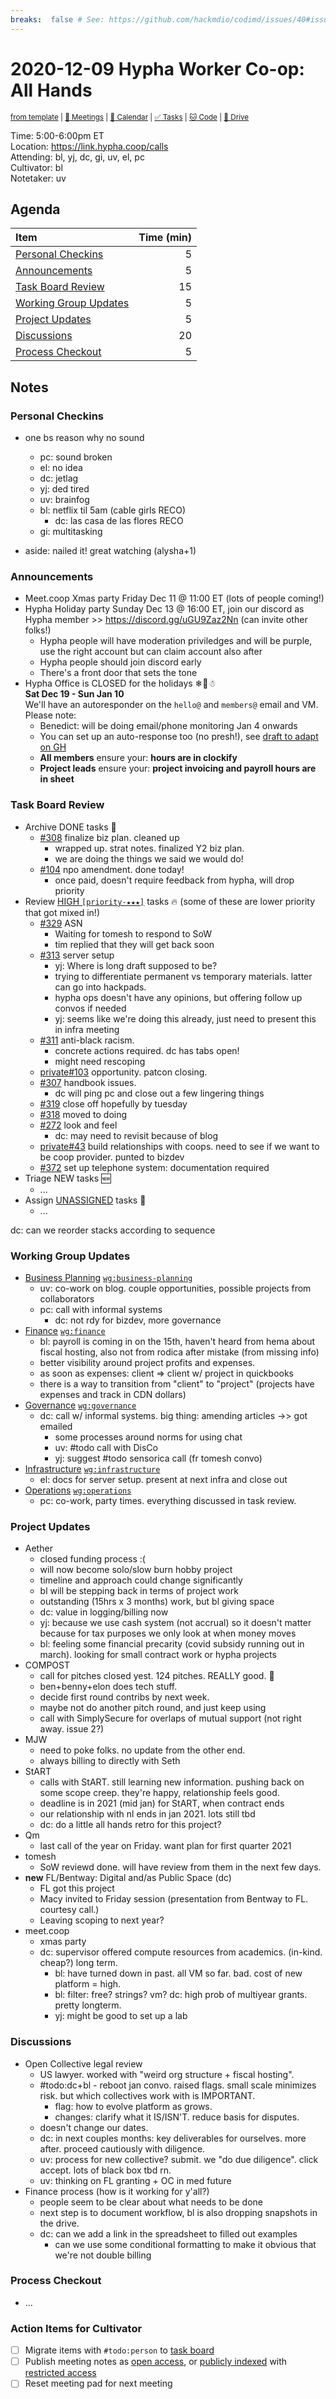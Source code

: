 ```yaml
---
breaks:  false # See: https://github.com/hackmdio/codimd/issues/40#issuecomment-172927690
---
```

# 2020-12-09 Hypha Worker Co-op: All Hands

<sup>[from template][template] | [:notebook: Meetings][meetings] | [:date: Calendar][calendar] | [:white_check_mark: Tasks][tasks] | [:cat: Code][gh] | [:open_file_folder: Drive][drive]</sup>

Time:       5:00-6:00pm ET  
Location:   https://link.hypha.coop/calls  
Attending:  bl, yj, dc, gi, uv, el, pc  
Cultivator: bl  
Notetaker:  uv

## Agenda

| Item                                            | Time (min) |
|:------------------------------------------------|-----------:|
| [Personal Checkins](#Personal-Checkins)         |          5 |
| [Announcements](#Announcements)                 |          5 |
| [Task Board Review](#Task-Board-Review)         |         15 |
| [Working Group Updates](#Working-Group-Updates) |          5 |
| [Project Updates](#Project-Updates)             |          5 |
| [Discussions](#Discussions)                     |         20 |
| [Process Checkout](#Process-Checkout)           |          5 |

## Notes

### Personal Checkins

- one bs reason why no sound
    - pc: sound broken
    - el: no idea
    - dc: jetlag
    - yj: ded tired
    - uv: brainfog
    - bl: netflix til 5am (cable girls RECO)
        - dc: las casa de las flores RECO
    - gi: multitasking

- aside: nailed it! great watching (alysha+1)

### Announcements

- Meet.coop Xmas party Friday Dec 11 @ 11:00 ET (lots of people coming!)
- Hypha Holiday party Sunday Dec 13 @ 16:00 ET, join our discord as Hypha member >> https://discord.gg/uGU9Zaz2Nn (can invite other folks!)
    - Hypha people will have moderation priviledges and will be purple, use the right account but can claim account also after
    - Hypha people should join discord early
    - There's a front door that sets the tone
- Hypha Office is CLOSED for the holidays ❄🎀☃   
**Sat Dec 19 - Sun Jan 10**  
We'll have an autoresponder on the `hello@` and `members@` email and VM. Please note: 
    - Benedict: will be doing email/phone monitoring Jan 4 onwards
    - You can set up an auto-response too (no presh!), see [draft to adapt on GH](https://github.com/hyphacoop/organizing/issues/381#issuecomment-741934837) 
    - **All members** ensure your: **hours are in clockify**
    - **Project leads** ensure your: **project invoicing and payroll hours are in sheet**  

### Task Board Review

- Archive DONE tasks :tada:
	- [#308](https://github.com/hyphacoop/organizing/issues/308) finalize biz plan. cleaned up
	    - wrapped up. strat notes. finalized Y2 biz plan.
	    - we are doing the things we said we would do! 
    - [#104](https://github.com/hyphacoop/organizing/issues/104) npo amendment. done today!
        - once paid, doesn't require feedback from hypha, will drop priority
- Review [HIGH `[priority-★★★]`][l-pri-hi] tasks :fire: (some of these are lower priority that got mixed in!)
    - [#329](https://github.com/hyphacoop/organizing/issues/329) ASN
        - Waiting for tomesh to respond to SoW
        - tim replied that they will get back soon
    - [#313](https://github.com/hyphacoop/organizing/issues/313) server setup
        - yj: Where is long draft supposed to be?
        - trying to differentiate permanent vs temporary materials. latter can go into hackpads.
        - hypha ops doesn't have any opinions, but offering follow up convos if needed
        - yj: seems like we're doing this already, just need to present this in infra meeting
    - [#311](https://github.com/hyphacoop/organizing/issues/311) anti-black racism.
        - concrete actions required. dc has tabs open!
        - might need rescoping
    - [private#103](https://github.com/hyphacoop/organizing-private/issues/103) opportunity. patcon closing.
    - [#307](https://github.com/hyphacoop/organizing/issues/307) handbook issues.
        - dc will ping pc and close out a few lingering things
    - [#319](https://github.com/hyphacoop/organizing/issues/319) close off hopefully by tuesday
    - [#318](https://github.com/hyphacoop/organizing/issues/318) moved to doing
    - [#272](https://github.com/hyphacoop/organizing/issues/272) look and feel
        - dc: may need to revisit because of blog
    - [private#43](https://github.com/hyphacoop/organizing-private/issues/43) build relationships with coops. need to see if we want to be coop provider. punted to bizdev
    - [#372](https://github.com/hyphacoop/organizing/issues/372) set up telephone system: documentation required
- Triage NEW tasks :new:
	- ...
- Assign [UNASSIGNED][l-none] tasks :briefcase:
	- ...


dc: can we reorder stacks according to sequence

### Working Group Updates

- [Business Planning][biz-wg] [`wg:business-planning`][l-biz]
    - uv: co-work on blog. couple opportunities, possible projects from collaborators
    - pc: call with informal systems
        - dc: not rdy for bizdev, more governance
- [Finance][fin-wg] [`wg:finance`][l-fin]
    - bl: payroll is coming in on the 15th, haven't heard from hema about fiscal hosting, also not from rodica after mistake (from missing info)
    - better visibility around project profits and expenses.
    - as soon as expenses: client => client w/ project in quickbooks
    - there is a way to transition from "client" to "project" (projects have expenses and track in CDN dollars)
- [Governance][gov-wg] [`wg:governance`][l-gov]
    - dc: call w/ informal systems. big thing: amending articles ->> got emailed
        - some processes around norms for using chat
        - uv: #todo call with DisCo
        - yj: suggest #todo sensorica call (fr tomesh convo)
- [Infrastructure][inf-wg] [`wg:infrastructure`][l-inf]
    - el: docs for server setup. present at next infra and close out
- [Operations][ops-wg] [`wg:operations`][l-ops]
    - pc: co-work, party times. everything discussed in task review.

### Project Updates

- Aether
    - closed funding process :(
    - will now become solo/slow burn hobby project
    - timeline and approach could change significantly
    - bl will be stepping back in terms of project work
    - outstanding (15hrs x 3 months) work, but bl giving space
    - dc: value in logging/billing now
    - yj: because we use cash system (not accrual) so it doesn't matter because for tax purposes we only look at when money moves
    - bl: feeling some financial precarity (covid subsidy running out in march). looking for small contract work or hypha projects
- COMPOST
    - call for pitches closed yest. 124 pitches. REALLY good. :tada:
    - ben+benny+elon does tech stuff.
    - decide first round contribs by next week.
    - maybe not do another pitch round, and just keep using
    - call with SimplySecure for overlaps of mutual support (not right away. issue 2?)
- MJW
    - need to poke folks. no update from the other end.
    - always billing to directly with Seth
- StART
    - calls with StART. still learning new information. pushing back on some scope creep. they're happy, relationship feels good.
    - deadline is in 2021 (mid jan) for StART, when contract ends
    - our relationship with nl ends in jan 2021. lots still tbd
    - dc: do a little all hands retro for this project?
- Qm
    - last call of the year on Friday. want plan for first quarter 2021
- tomesh
    - SoW reviewd done. will have review from them in the next few days.
- **new** FL/Bentway: Digital and/as Public Space (dc)
    - FL got this project
    - Macy invited to Friday session (presentation from Bentway to FL. courtesy call.)
    - Leaving scoping to next year?
- meet.coop
    - xmas party
    - dc: supervisor offered compute resources from academics. (in-kind. cheap?) long term.
        - bl: have turned down in past. all VM so far. bad. cost of new platform = high.
        - bl: filter: free? strings? vm? dc: high prob of multiyear grants. pretty longterm.
        - yj: might be good to set up a lab

### Discussions

- Open Collective legal review
    - US lawyer. worked with "weird org structure + fiscal hosting".
    - #todo:dc+bl - reboot jan convo. raised flags. small scale minimizes risk. but which collectives work with is IMPORTANT.
        - flag: how to evolve platform as grows.
        - changes: clarify what it IS/ISN'T. reduce basis for disputes.
    - doesn't change our dates.
    - dc: in next couples months: key deliverables for ourselves. more after. proceed cautiously with diligence.
    - uv: process for new collective? submit. we "do due diligence". click accept. lots of black box tbd rn.
    - uv: thinking on FL granting + OC in med future
- Finance process (how is it working for y'all?)
    - people seem to be clear about what needs to be done
    - next step is to document workflow, bl is also dropping snapshots in the drive.
    - dc: can we add a link in the spreadsheet to filled out examples
        - can we use some conditional formatting to make it obvious that we're not double billing

### Process Checkout

- ...


### Action Items for Cultivator

- [ ] Migrate items with `#todo:person` to [task board][tasks]
- [ ] Publish meeting notes as [open access][public], or [publicly indexed][index] with [restricted access][private]
- [ ] Reset meeting pad for next meeting

<!-- Links: Important -->
[template]: https://link.hypha.coop/template
[meetings]: https://link.hypha.coop/meetings
[calendar]: https://link.hypha.coop/calendar
[tasks]:    https://link.hypha.coop/tasks
[gh]:       https://link.hypha.coop/gh
[drive]:    https://link.hypha.coop/drive

<!-- Links: Labels -->
[l-pri-hi]: https://github.com/orgs/hyphacoop/projects/2?card_filter_query=label:[priority-★★★]
[l-pri-md]: https://github.com/orgs/hyphacoop/projects/2?card_filter_query=label:[priority-★★☆]
[l-pri-lo]: https://github.com/orgs/hyphacoop/projects/2?card_filter_query=label:[priority-★☆☆]
[l-pri-none]: https://github.com/orgs/hyphacoop/projects/2?card_filter_query=-label:[priority-★☆☆]+-label:[priority-★★☆]+-label:[priority-★★★]
[l-biz]: https://github.com/orgs/hyphacoop/projects/2?card_filter_query=label:"wg:business-planning"
[l-fin]: https://github.com/orgs/hyphacoop/projects/2?card_filter_query=label:"wg:finance"
[l-gov]: https://github.com/orgs/hyphacoop/projects/2?card_filter_query=label:"wg:governance
[l-inf]: https://github.com/orgs/hyphacoop/projects/2?card_filter_query=label:"wg:infrastructure"
[l-ops]: https://github.com/orgs/hyphacoop/projects/2?card_filter_query=label:"wg:operations"
[l-none]: https://github.com/orgs/hyphacoop/projects/2?card_filter_query=-label:wg:operations+-label:wg:infrastructure+-label:wg:finance+-label:wg:governance+-label:wg:business-planning

<!-- Links: Working Groups -->
[biz-wg]: https://link.hypha.coop/biz-wg
[fin-wg]: https://link.hypha.coop/fin-wg
[gov-wg]: https://link.hypha.coop/gov-wg
[inf-wg]: https://link.hypha.coop/inf-wg
[ops-wg]: https://link.hypha.coop/ops-wg

<!-- Links: Archive -->
[public]:   https://github.com/hyphacoop/organizing/new/master?filename=_posts/meeting-notes/2020-MM-DD-all-hands.md
[index]:    https://github.com/hyphacoop/organizing/new/master?filename=_posts/private/meeting-notes/2020-MM-DD-all-hands.md&value=Empty%20file%20for%20public%20indexing%20of%20access-restricted%20file.
[private]:  https://github.com/hyphacoop/organizing-private/new/master?filename=meeting-notes/2020-MM-DD-all-hands.md
